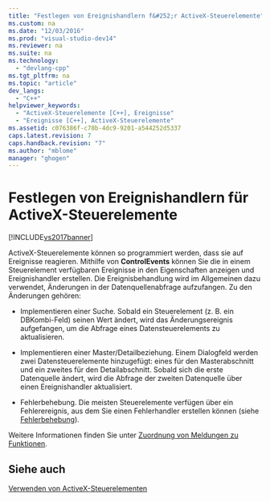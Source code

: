 ```yaml
---
title: "Festlegen von Ereignishandlern f&#252;r ActiveX-Steuerelemente"
ms.custom: na
ms.date: "12/03/2016"
ms.prod: "visual-studio-dev14"
ms.reviewer: na
ms.suite: na
ms.technology: 
  - "devlang-cpp"
ms.tgt_pltfrm: na
ms.topic: "article"
dev_langs: 
  - "C++"
helpviewer_keywords: 
  - "ActiveX-Steuerelemente [C++], Ereignisse"
  - "Ereignisse [C++], ActiveX-Steuerelemente"
ms.assetid: c076386f-c78b-4dc9-9201-a544252d5337
caps.latest.revision: 7
caps.handback.revision: "7"
ms.author: "mblome"
manager: "ghogen"
---
```

# Festlegen von Ereignishandlern f&#252;r ActiveX-Steuerelemente
[!INCLUDE[vs2017banner](../../assembler/inline/includes/vs2017banner.md)]

ActiveX\-Steuerelemente können so programmiert werden, dass sie auf Ereignisse reagieren.  Mithilfe von **ControlEvents** können Sie die in einem Steuerelement verfügbaren Ereignisse in den Eigenschaften anzeigen und Ereignishandler erstellen.  Die Ereignisbehandlung wird im Allgemeinen dazu verwendet, Änderungen in der Datenquellenabfrage aufzufangen.  Zu den Änderungen gehören:  
  
-   Implementieren einer Suche.  Sobald ein Steuerelement \(z. B. ein DBKombi\-Feld\) seinen Wert ändert, wird das Änderungsereignis aufgefangen, um die Abfrage eines Datensteuerelements zu aktualisieren.  
  
-   Implementieren einer Master\/Detailbeziehung.  Einem Dialogfeld werden zwei Datensteuerelemente hinzugefügt: eines für den Masterabschnitt und ein zweites für den Detailabschnitt.  Sobald sich die erste Datenquelle ändert, wird die Abfrage der zweiten Datenquelle über einen Ereignishandler aktualisiert.  
  
-   Fehlerbehebung.  Die meisten Steuerelemente verfügen über ein Fehlerereignis, aus dem Sie einen Fehlerhandler erstellen können \(siehe [Fehlerbehebung](../../data/ado-rdo/error-trapping.md)\).  
  
 Weitere Informationen finden Sie unter [Zuordnung von Meldungen zu Funktionen](../../mfc/reference/mapping-messages-to-functions.md).  
  
## Siehe auch  
 [Verwenden von ActiveX\-Steuerelementen](../../data/ado-rdo/using-activex-controls.md)